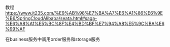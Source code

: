 教程 https://www.it235.com/%E9%AB%98%E7%BA%A7%E6%A1%86%E6%9E%B6/SpringCloudAlibaba/seata.html#saga-%E6%A8%A1%E5%BC%8F%E4%BD%BF%E7%94%A8%E5%9C%BA%E6%99%AF

在business服务中调用order服务和storage服务